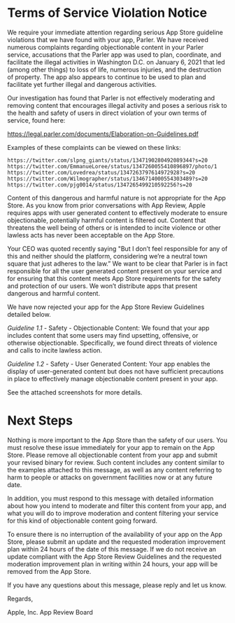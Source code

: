 Terms of Service Violation Notice
=================================

We require your immediate attention regarding serious App Store guideline
violations that we have found with your app, Parler. We have received numerous
complaints regarding objectionable content in your Parler service, accusations
that the Parler app was used to plan, coordinate, and facilitate the illegal
activities in Washington D.C. on January 6, 2021 that led (among other things)
to loss of life, numerous injuries, and the destruction of property. The app
also appears to continue to be used to plan and facilitate yet further illegal
and dangerous activities.

Our investigation has found that Parler is not effectively moderating and
removing content that encourages illegal activity and poses a serious risk to
the health and safety of users in direct violation of your own terms of
service, found here:

https://legal.parler.com/documents/Elaboration-on-Guidelines.pdf

Examples of these complaints can be viewed on these links:

	https://twitter.com/slpng_giants/status/1347190280492089344?s=20
	https://twitter.com/EmmanueLoree/status/1347260055410896897/photo/1
	https://twitter.com/Lovedrea/status/1347263797614972928?s=20
	https://twitter.com/Wilmographer/status/1346714000554303489?s=20
	https://twitter.com/pjg0014/status/1347265499210592256?s=20

Content of this dangerous and harmful nature is not appropriate for the App
Store. As you know from prior conversations with App Review, Apple requires
apps with user generated content to effectively moderate to ensure
objectionable, potentially harmful content is filtered out. Content that
threatens the well being of others or is intended to incite violence or other
lawless acts has never been acceptable on the App Store.

Your CEO was quoted recently saying "But I don’t feel responsible for any of
this and neither should the platform, considering we’re a neutral town square
that just adheres to the law.” We want to be clear that Parler is in fact
responsible for all the user generated content present on your service and for
ensuring that this content meets App Store requirements for the safety and
protection of our users. We won’t distribute apps that present dangerous and
harmful content.

We have now rejected your app for the App Store Review Guidelines detailed below.

_Guideline 1.1_ - Safety - Objectionable Content: We found that your app
includes content that some users may find upsetting, offensive, or otherwise
objectionable. Specifically, we found direct threats of violence and calls to
incite lawless action.


_Guideline 1.2_ - Safety - User Generated Content: Your app enables the
display of user-generated content but does not have sufficient precautions in
place to effectively manage objectionable content present in your app.

See the attached screenshots for more details.

Next Steps
==========

Nothing is more important to the App Store than the safety of our users. You
must resolve these issue immediately for your app to remain on the App Store.
Please remove all objectionable content from your app and submit your revised
binary for review. Such content includes any content similar to the examples
attached to this message, as well as any content referring to harm to people or
attacks on government facilities now or at any future date.

In addition, you must respond to this message with detailed information about
how you intend to moderate and filter this content from your app, and what you
will do to improve moderation and content filtering your service for this kind
of objectionable content going forward.

To ensure there is no interruption of the availability of your app on the App
Store, please submit an update and the requested moderation improvement plan
within 24 hours of the date of this message. If we do not receive an update
compliant with the App Store Review Guidelines and the requested moderation
improvement plan in writing within 24 hours, your app will be removed from the
App Store.

If you have any questions about this message, please reply and let us know.

Regards,

 
Apple, Inc.
App Review Board

